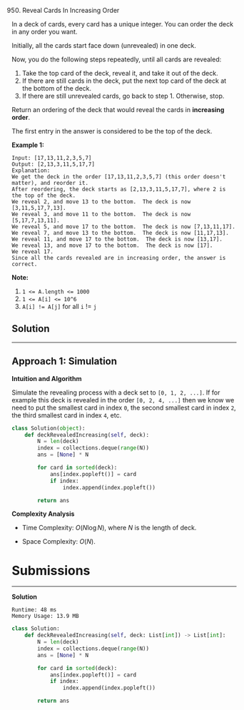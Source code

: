 950. Reveal Cards In Increasing Order

In a deck of cards, every card has a unique integer.  You can order the deck in any order you want.

Initially, all the cards start face down (unrevealed) in one deck.

Now, you do the following steps repeatedly, until all cards are revealed:

1. Take the top card of the deck, reveal it, and take it out of the deck.
1. If there are still cards in the deck, put the next top card of the deck at the bottom of the deck.
1. If there are still unrevealed cards, go back to step 1.  Otherwise, stop.

Return an ordering of the deck that would reveal the cards in **increasing order**.

The first entry in the answer is considered to be the top of the deck.

**Example 1:**
```
Input: [17,13,11,2,3,5,7]
Output: [2,13,3,11,5,17,7]
Explanation: 
We get the deck in the order [17,13,11,2,3,5,7] (this order doesn't matter), and reorder it.
After reordering, the deck starts as [2,13,3,11,5,17,7], where 2 is the top of the deck.
We reveal 2, and move 13 to the bottom.  The deck is now [3,11,5,17,7,13].
We reveal 3, and move 11 to the bottom.  The deck is now [5,17,7,13,11].
We reveal 5, and move 17 to the bottom.  The deck is now [7,13,11,17].
We reveal 7, and move 13 to the bottom.  The deck is now [11,17,13].
We reveal 11, and move 17 to the bottom.  The deck is now [13,17].
We reveal 13, and move 17 to the bottom.  The deck is now [17].
We reveal 17.
Since all the cards revealed are in increasing order, the answer is correct.
```

**Note:**

1. `1 <= A.length <= 1000`
1. `1 <= A[i] <= 10^6`
1. `A[i] != A[j]` for all `i` != `j`

## Solution
---
## Approach 1: Simulation
**Intuition and Algorithm**

Simulate the revealing process with a deck set to `[0, 1, 2, ...]`. If for example this deck is revealed in the order `[0, 2, 4, ...]` then we know we need to put the smallest card in index `0`, the second smallest card in index `2`, the third smallest card in index `4`, etc.

```python
class Solution(object):
    def deckRevealedIncreasing(self, deck):
        N = len(deck)
        index = collections.deque(range(N))
        ans = [None] * N

        for card in sorted(deck):
            ans[index.popleft()] = card
            if index:
                index.append(index.popleft())

        return ans
```

**Complexity Analysis**

* Time Complexity: $O(N \log N)$, where $N$ is the length of deck.

* Space Complexity: $O(N)$.

# Submissions
---
**Solution**
```
Runtime: 48 ms
Memory Usage: 13.9 MB
```
```python
class Solution:
    def deckRevealedIncreasing(self, deck: List[int]) -> List[int]:
        N = len(deck)
        index = collections.deque(range(N))
        ans = [None] * N

        for card in sorted(deck):
            ans[index.popleft()] = card
            if index:
                index.append(index.popleft())

        return ans
```